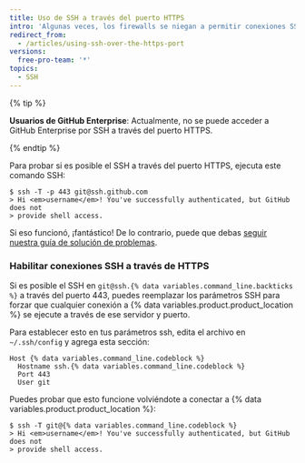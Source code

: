 ```yaml
---
title: Uso de SSH a través del puerto HTTPS
intro: 'Algunas veces, los firewalls se niegan a permitir conexiones SSH por completo.  Si el utilizar el [clonado de HTTPS con almacenamiento de credenciales en el caché](/github/getting-started-with-github/caching-your-github-credentials-in-git) no es una opción, puedes intentar clonar utilizando una conexión SSH que hayas hecho a través del puerto HTTPS.  La mayoría de las reglas del firewall deberían permitir esto, pero los servidores proxy pueden interferir.'
redirect_from:
  - /articles/using-ssh-over-the-https-port
versions:
  free-pro-team: '*'
topics:
  - SSH
---
```


{% tip %}

**Usuarios de GitHub Enterprise**: Actualmente, no se puede acceder a GitHub Enterprise por SSH a través del puerto HTTPS.

{% endtip %}

Para probar si es posible el SSH a través del puerto HTTPS, ejecuta este comando SSH:

```shell
$ ssh -T -p 443 git@ssh.github.com
> Hi <em>username</em>! You've successfully authenticated, but GitHub does not
> provide shell access.
```

Si eso funcionó, ¡fantástico! De lo contrario, puede que debas [seguir nuestra guía de solución de problemas](/articles/error-permission-denied-publickey).

### Habilitar conexiones SSH a través de HTTPS

Si es posible el SSH en `git@ssh.{% data variables.command_line.backticks %}` a través del puerto 443, puedes reemplazar los parámetros SSH para forzar que cualquier conexión a {% data variables.product.product_location %} se ejecute a través de ese servidor y puerto.

Para establecer esto en tus parámetros ssh, edita el archivo en `~/.ssh/config` y agrega esta sección:

```
Host {% data variables.command_line.codeblock %}
  Hostname ssh.{% data variables.command_line.codeblock %}
  Port 443
  User git
```

Puedes probar que esto funcione volviéndote a conectar a {% data variables.product.product_location %}:

```shell
$ ssh -T git@{% data variables.command_line.codeblock %}
> Hi <em>username</em>! You've successfully authenticated, but GitHub does not
> provide shell access.
```
